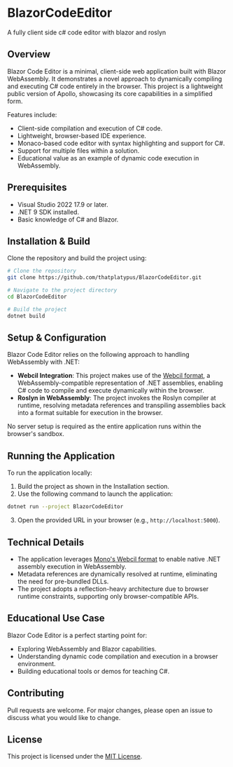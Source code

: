 # BlazorCodeEditor
A fully client side c# code editor with blazor and roslyn

## Overview
Blazor Code Editor is a minimal, client-side web application built with Blazor WebAssembly. It demonstrates a novel approach to dynamically compiling and executing C# code entirely in the browser. This project is a lightweight public version of Apollo, showcasing its core capabilities in a simplified form.

Features include:
- Client-side compilation and execution of C# code.
- Lightweight, browser-based IDE experience.
- Monaco-based code editor with syntax highlighting and support for C#.
- Support for multiple files within a solution.
- Educational value as an example of dynamic code execution in WebAssembly.

## Prerequisites
- Visual Studio 2022 17.9 or later.
- .NET 9 SDK installed.
- Basic knowledge of C# and Blazor.

## Installation & Build
Clone the repository and build the project using:

```bash
# Clone the repository
git clone https://github.com/thatplatypus/BlazorCodeEditor.git

# Navigate to the project directory
cd BlazorCodeEditor

# Build the project
dotnet build
```

## Setup & Configuration
Blazor Code Editor relies on the following approach to handling WebAssembly with .NET:

- **Webcil Integration**: This project makes use of the [Webcil format](https://github.com/dotnet/runtime/blob/main/docs/design/mono/webcil.md), a WebAssembly-compatible representation of .NET assemblies, enabling C# code to compile and execute dynamically within the browser.
- **Roslyn in WebAssembly**: The project invokes the Roslyn compiler at runtime, resolving metadata references and transpiling assemblies back into a format suitable for execution in the browser.

No server setup is required as the entire application runs within the browser's sandbox.

## Running the Application
To run the application locally:

1. Build the project as shown in the Installation section.
2. Use the following command to launch the application:

```bash
dotnet run --project BlazorCodeEditor
```

3. Open the provided URL in your browser (e.g., `http://localhost:5000`).

## Technical Details
- The application leverages [Mono's Webcil format](https://github.com/dotnet/runtime/blob/main/docs/design/mono/webcil.md) to enable native .NET assembly execution in WebAssembly.
- Metadata references are dynamically resolved at runtime, eliminating the need for pre-bundled DLLs.
- The project adopts a reflection-heavy architecture due to browser runtime constraints, supporting only browser-compatible APIs.

## Educational Use Case
Blazor Code Editor is a perfect starting point for:
- Exploring WebAssembly and Blazor capabilities.
- Understanding dynamic code compilation and execution in a browser environment.
- Building educational tools or demos for teaching C#.

## Contributing
Pull requests are welcome. For major changes, please open an issue to discuss what you would like to change.

## License
This project is licensed under the [MIT License](https://choosealicense.com/licenses/mit/).
